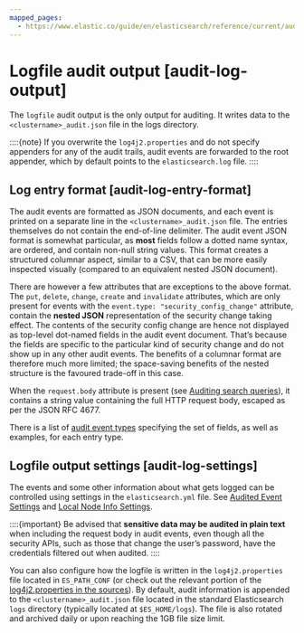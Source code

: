```yaml
---
mapped_pages:
  - https://www.elastic.co/guide/en/elasticsearch/reference/current/audit-log-output.html
---
```


# Logfile audit output [audit-log-output]

The `logfile` audit output is the only output for auditing. It writes data to the `<clustername>_audit.json` file in the logs directory.

::::{note} 
If you overwrite the `log4j2.properties` and do not specify appenders for any of the audit trails, audit events are forwarded to the root appender, which by default points to the `elasticsearch.log` file.
::::



## Log entry format [audit-log-entry-format] 

The audit events are formatted as JSON documents, and each event is printed on a separate line in the `<clustername>_audit.json` file. The entries themselves do not contain the end-of-line delimiter. The audit event JSON format is somewhat particular, as **most** fields follow a dotted name syntax, are ordered, and contain non-null string values. This format creates a structured columnar aspect, similar to a CSV, that can be more easily inspected visually (compared to an equivalent nested JSON document).

There are however a few attributes that are exceptions to the above format. The `put`, `delete`, `change`, `create` and `invalidate` attributes, which are only present for events with the `event.type: "security_config_change"` attribute, contain the **nested JSON** representation of the security change taking effect. The contents of the security config change are hence not displayed as top-level dot-named fields in the audit event document. That’s because the fields are specific to the particular kind of security change and do not show up in any other audit events. The benefits of a columnar format are therefore much more limited; the space-saving benefits of the nested structure is the favoured trade-off in this case.

When the `request.body` attribute is present (see [Auditing search queries](auditing-search-queries.md)), it contains a string value containing the full HTTP request body, escaped as per the JSON RFC 4677.

There is a list of [audit event types](elasticsearch-audit-events.md) specifying the set of fields, as well as examples, for each entry type.


## Logfile output settings [audit-log-settings] 

The events and some other information about what gets logged can be controlled using settings in the `elasticsearch.yml` file. See [Audited Event Settings](https://www.elastic.co/guide/en/elasticsearch/reference/current/auditing-settings.html#event-audit-settings) and [Local Node Info Settings](https://www.elastic.co/guide/en/elasticsearch/reference/current/auditing-settings.html#node-audit-settings).

::::{important} 
Be advised that **sensitive data may be audited in plain text** when including the request body in audit events, even though all the security APIs, such as those that change the user’s password, have the credentials filtered out when audited.
::::


You can also configure how the logfile is written in the `log4j2.properties` file located in `ES_PATH_CONF` (or check out the relevant portion of the [log4j2.properties in the sources](https://github.com/elastic/elasticsearch/blob/master/x-pack/plugin/core/src/main/config/log4j2.properties)). By default, audit information is appended to the `<clustername>_audit.json` file located in the standard Elasticsearch `logs` directory (typically located at `$ES_HOME/logs`). The file is also rotated and archived daily or upon reaching the 1GB file size limit.

